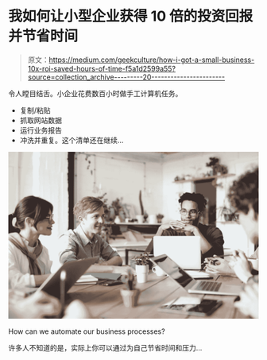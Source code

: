 # 我如何让小型企业获得 10 倍的投资回报并节省时间

> 原文：<https://medium.com/geekculture/how-i-got-a-small-business-10x-roi-saved-hours-of-time-f5a1d2599a55?source=collection_archive---------20----------------------->

令人瞠目结舌。小企业花费数百小时做手工计算机任务。

*   复制/粘贴
*   抓取网站数据
*   运行业务报告
*   冲洗并重复。这个清单还在继续…

![](img/7900839983c47cb8a649b6fd41b61b06.png)

How can we automate our business processes?

许多人不知道的是，实际上你可以通过为自己节省时间和压力…